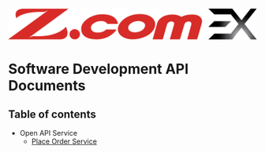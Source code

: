 ![alt text](./asset/images/zcomcrypto_logo.png)

# Software Development API Documents

## Table of contents
* Open API Service
    *   [Place Order Service](open-api-service/order_service.md#place-order-service)